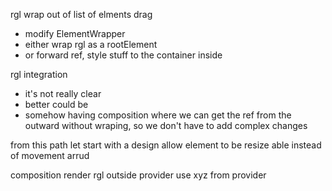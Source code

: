 rgl wrap out of list of elments drag

- modify ElementWrapper
- either wrap rgl as a rootElement
- or forward ref, style stuff to the container inside

rgl integration

- it's not really clear
- better could be
- somehow having composition where we can get the ref from the outward without wraping, so we don't have to add complex changes

from this path
let start with a design allow element to be resize able instead of movement arrud

composition
render rgl outside
provider
use xyz from provider
